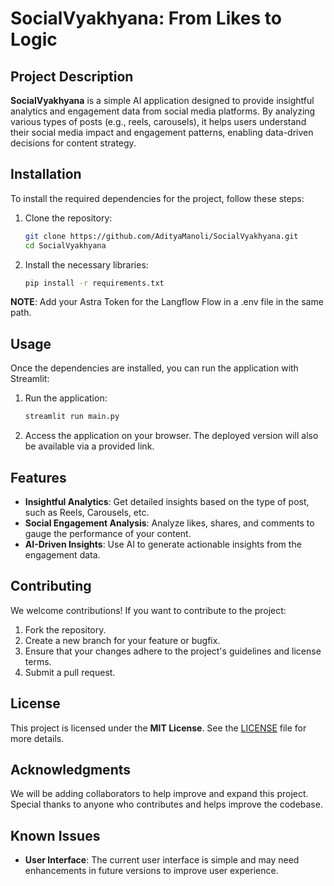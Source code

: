 # SocialVyakhyana: From Likes to Logic

## Project Description
**SocialVyakhyana** is a simple AI application designed to provide insightful analytics and engagement data from social media platforms. By analyzing various types of posts (e.g., reels, carousels), it helps users understand their social media impact and engagement patterns, enabling data-driven decisions for content strategy.

## Installation

To install the required dependencies for the project, follow these steps:

1. Clone the repository:
   ```bash
   git clone https://github.com/AdityaManoli/SocialVyakhyana.git
   cd SocialVyakhyana
   ```

2. Install the necessary libraries:
   ```bash
   pip install -r requirements.txt
   ```
**NOTE**: Add your Astra Token for the Langflow Flow in a .env file in the same path.
## Usage

Once the dependencies are installed, you can run the application with Streamlit:

1. Run the application:
   ```bash
   streamlit run main.py
   ```

2. Access the application on your browser. The deployed version will also be available via a provided link.

## Features

- **Insightful Analytics**: Get detailed insights based on the type of post, such as Reels, Carousels, etc.
- **Social Engagement Analysis**: Analyze likes, shares, and comments to gauge the performance of your content.
- **AI-Driven Insights**: Use AI to generate actionable insights from the engagement data.

## Contributing

We welcome contributions! If you want to contribute to the project:

1. Fork the repository.
2. Create a new branch for your feature or bugfix.
3. Ensure that your changes adhere to the project's guidelines and license terms.
4. Submit a pull request.

## License

This project is licensed under the **MIT License**. See the [LICENSE](LICENSE) file for more details.

## Acknowledgments

We will be adding collaborators to help improve and expand this project. Special thanks to anyone who contributes and helps improve the codebase.

## Known Issues

- **User Interface**: The current user interface is simple and may need enhancements in future versions to improve user experience.

